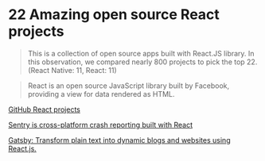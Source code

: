 # 22 Amazing open source React projects

> This is a collection of open source apps built with React.JS library. In this observation, we compared nearly 800 projects to pick the top 22. (React Native: 11, React: 11)


> React is an open source JavaScript library built by Facebook, providing a view for data rendered as HTML.

[GitHub React projects](https://medium.mybridge.co/22-amazing-open-source-react-projects-cb8230ec719f#.nobt5kd3x)


[Sentry is cross-platform crash reporting built with React](https://github.com/getsentry/sentry/)

[Gatsby: Transform plain text into dynamic blogs and websites using React.js. ](https://github.com/gatsbyjs/gatsby)